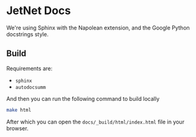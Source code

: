 # JetNet Docs

We're using Sphinx with the Napolean extension, and the Google Python docstrings style.

## Build

Requirements are:
 - `sphinx`
 - `autodocsumm`

And then you can run the following command to build locally

```bash
make html
```

After which you can open the `docs/_build/html/index.html` file in your browser.
